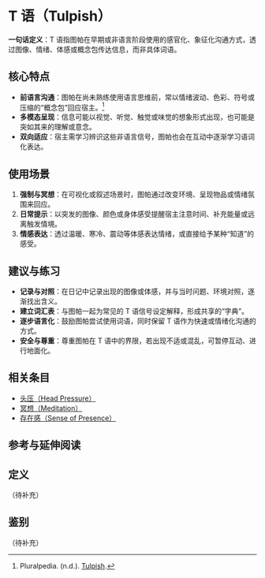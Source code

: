 # T 语（Tulpish）

**一句话定义**：T 语指图帕在早期或非语言阶段使用的感官化、象征化沟通方式，透过图像、情绪、体感或概念包传达信息，而非具体词语。 

## 核心特点

- **前语言沟通**：图帕在尚未熟练使用语言思维前，常以情绪波动、色彩、符号或压缩的“概念包”回应宿主。[^tulpish-pluralpedia]
- **多模态呈现**：信息可能以视觉、听觉、触觉或味觉的想象形式出现，也可能是突如其来的理解或意念。
- **双向适应**：宿主需学习辨识这些非语言信号，图帕也会在互动中逐渐学习语词化表达。

## 使用场景

1. **强制与冥想**：在可视化或叙述场景时，图帕通过改变环境、呈现物品或情绪氛围来回应。
2. **日常提示**：以突发的图像、颜色或身体感受提醒宿主注意时间、补充能量或远离触发情境。
3. **情感表达**：透过温暖、寒冷、震动等体感表达情绪，或直接给予某种“知道”的感受。

## 建议与练习

- **记录与对照**：在日记中记录出现的图像或体感，并与当时问题、环境对照，逐渐找出含义。
- **建立词汇表**：与图帕一起为常见的 T 语信号设定解释，形成共享的“字典”。
- **逐步语言化**：鼓励图帕尝试使用词语，同时保留 T 语作为快速或情绪化沟通的方式。
- **安全与尊重**：尊重图帕在 T 语中的界限，若出现不适或混乱，可暂停互动、进行地面化。

## 相关条目

- [头压（Head Pressure）](头压.md)
- [冥想（Meditation）](../实践与支持/冥想.md)
- [存在感（Sense of Presence）](存在感.md)

## 参考与延伸阅读

[^tulpish-pluralpedia]: Pluralpedia. (n.d.). [Tulpish](https://pluralpedia.org/w/Tulpish).

## 定义
（待补充）

## 鉴别
（待补充）
